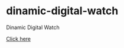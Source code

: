 # dinamic-digital-watch
 Dinamic Digital Watch

 <a href="https://amandabarata.github.io/dinamic-digital-watch/">Click here</a>
